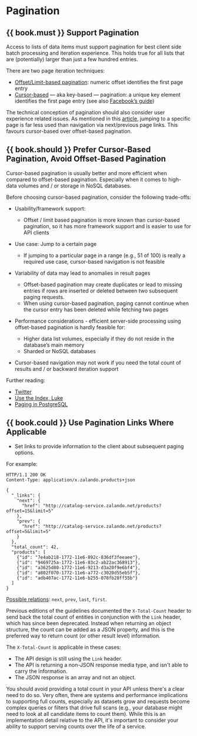 # Pagination

## {{ book.must }} Support Pagination

Access to lists of data items must support pagination for best client side batch processing and iteration experience. This holds true for all lists that are (potentially) larger than just a
few hundred entries.

There are two page iteration techniques:

* [Offset/Limit-based pagination](http://developer.infoconnect.com/paging-results-limit-and-offset):
  numeric offset identifies the first page entry
* [Cursor-based](https://dev.twitter.com/overview/api/cursoring) — aka key-based — pagination: a
  unique key element identifies the first page entry (see also
  [Facebook’s guide](https://developers.facebook.com/docs/graph-api/using-graph-api/v2.4#paging))

The technical conception of pagination should also consider user experience related issues. As mentioned
in this [article](https://www.smashingmagazine.com/2016/03/pagination-infinite-scrolling-load-more-buttons/),
jumping to a specific page is far less used than navigation via next/previous page links. This favours
cursor-based over offset-based pagination.

## {{ book.should }} Prefer Cursor-Based Pagination, Avoid Offset-Based Pagination

Cursor-based pagination is usually better and more efficient when compared to offset-based pagination. Especially when it comes to
high-data volumes and / or storage in NoSQL databases.

Before choosing cursor-based pagination, consider the following trade-offs:

* Usability/framework support:

    * Offset / limit based pagination is more known than cursor-based pagination, so it has more framework support and
      is easier to use for API clients

* Use case: Jump to a certain page

    * If jumping to a particular page in a range (e.g., 51 of 100) is really a required use case,
      cursor-based navigation is not feasible

* Variability of data may lead to anomalies in result pages

    * Offset-based pagination may create duplicates or lead to missing entries if rows are inserted or deleted between two subsequent paging requests.
    * When using cursor-based pagination, paging cannot continue when the cursor entry has been
      deleted while fetching two pages

* Performance considerations - efficient server-side processing using offset-based pagination is hardly feasible for:

    * Higher data list volumes, especially if they do not reside in the database’s main memory
    * Sharded or NoSQL databases

* Cursor-based navigation may not work if you need the total count of results and / or backward iteration support


Further reading:

* [Twitter](https://dev.twitter.com/rest/public/timelines)
* [Use the Index, Luke](http://use-the-index-luke.com/no-offset)
* [Paging in PostgreSQL](https://www.citusdata.com/blog/1872-joe-nelson/409-five-ways-paginate-postgres-basic-exotic)


## {{ book.could }} Use Pagination Links Where Applicable

* Set links to provide information to the client about subsequent paging options.

For example:

```http
HTTP/1.1 200 OK
Content-Type: application/x.zalando.products+json

{
  "_links": {
    "next": {
      "href": "http://catalog-service.zalando.net/products?offset=15&limit=5"
    },
    "prev": {
      "href": "http://catalog-service.zalando.net/products?offset=5&limit=5"
    }
  },
  "total_count": 42,
  "products": [
    {"id": "7e4ab218-1772-11e6-892c-836df3feeaee"},
    {"id": "9469725a-1772-11e6-83c2-ab22ac368913"},
    {"id": "a3625d80-1772-11e6-9213-d3a20f9e6bf4"},
    {"id": "a802f070-1772-11e6-a772-c3020d55eb5f"},
    {"id": "adb407ac-1772-11e6-b255-078fb28ff55b"}
  ]
}
```

[Possible relations](http://www.iana.org/assignments/link-relations/link-relations.xml):
`next`, `prev`, `last`, `first`.

Previous editions of the guidelines documented the `X-Total-Count` header to send back the total count of entities in conjunction with the `Link` header, which has since been deprecated. Instead when returning an object structure, the count can be added as a JSON property, and this is the preferred way to return count (or other result level) information. 

The `X-Total-Count` is applicable in these cases:

* The API design is still using the `Link` header.
* The API is returning a non-JSON response media type, and isn't able to carry the information.
* The JSON response is an array and not an object.

You should avoid providing a total count in your API unless there's a clear need to do so. Very often, there are systems and performance implications to supporting full counts, especially as datasets grow and requests become complex queries or filters that drive full scans (e.g., your database might need to look at all candidate items to count them). While this is an implementation detail relative to the API, it's important to consider your ability to support serving counts over the life of a service.
